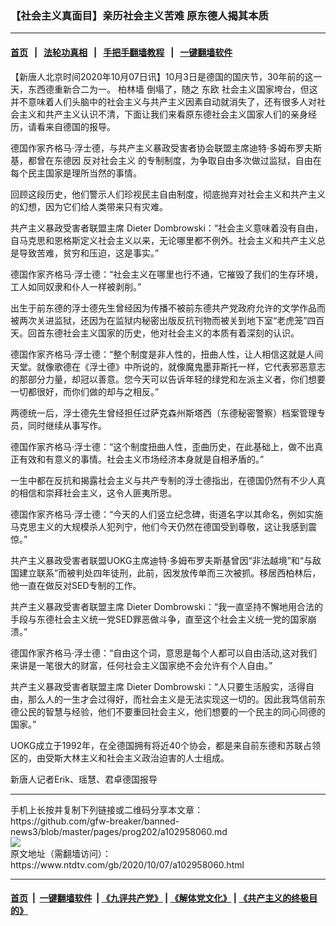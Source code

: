 ### 【社会主义真面目】亲历社会主义苦难 原东德人揭其本质
------------------------

#### [首页](https://github.com/gfw-breaker/banned-news3/blob/master/README.md) &nbsp;&nbsp;|&nbsp;&nbsp; [法轮功真相](https://github.com/begood0513/basic/blob/master/README.md)  &nbsp;&nbsp;|&nbsp;&nbsp; [手把手翻墙教程](https://github.com/gfw-breaker/guides/wiki)  &nbsp;&nbsp;|&nbsp;&nbsp; [一键翻墙软件](https://github.com/gfw-breaker/nogfw/blob/master/README.md)  



<div><div class="post_content" itemprop="articleBody">
 <p>
  【新唐人北京时间2020年10月07日讯】10月3日是德国的国庆节，30年前的这一天，东西德重新合二为一。
  <ok href="https://www.ntdtv.com/gb/柏林墙.htm">
   柏林墙
  </ok>
  倒塌了，随之
  <ok href="https://www.ntdtv.com/gb/东欧.htm">
   东欧
  </ok>
  社会主义国家垮台，但这并不意味着人们头脑中的社会主义与共产主义因素自动就消失了，还有很多人对社会主义和共产主义认识不清，下面让我们来看原东德社会主义国家人们的亲身经历，请看来自德国的报导。
 </p>
 <p>
  德国作家齐格马·浮士德，与共产主义暴政受害者协会联盟主席迪特·多姆布罗夫斯基，都曾在东德因
  <ok href="https://www.ntdtv.com/gb/反对社会主义.htm">
   反对社会主义
  </ok>
  的专制制度，为争取自由多次做过监狱，自由在每个民主国家是理所当然的事情。
 </p>
 <p>
  回顾这段历史，他们警示人们珍视民主自由制度，彻底抛弃对社会主义和共产主义的幻想，因为它们给人类带来只有灾难。
 </p>
 <p>
  共产主义暴政受害者联盟主席 Dieter Dombrowski：“社会主义意味着没有自由，自马克思和恩格斯定义社会主义以来，无论哪里都不例外。社会主义和共产主义总是导致苦难，贫穷和压迫，这是事实。”
 </p>
 <p>
  德国作家齐格马·浮士德：“社会主义在哪里也行不通，它摧毁了我们的生存环境，工人如同奴隶和仆人一样被剥削。”
 </p>
 <p>
  出生于前东德的浮士德先生曾经因为传播不被前东德共产党政府允许的文学作品而被两次关进监狱，还因为在监狱内秘密出版反抗刊物而被关到地下室“老虎笼”四百天。回首东德社会主义国家的历史，他对社会主义的本质有着深刻的认识。
 </p>
 <p>
  德国作家齐格马·浮士德：“整个制度是非人性的，扭曲人性，让人相信这就是人间天堂。就像歌德在《浮士德》中所说的，就像魔鬼墨菲斯托一样，它代表邪恶意志的那部分力量，却冠以善意。您今天可以告诉年轻的绿党和左派主义者，你们想要一切都很好，而你们做的却与之相反。”
 </p>
 <p>
  两德统一后，浮士德先生曾经担任过萨克森州斯塔西（东德秘密警察）档案管理专员，同时继续从事写作。
 </p>
 <p>
  德国作家齐格马·浮士德：“这个制度扭曲人性，歪曲历史，在此基础上，做不出真正有效和有意义的事情。社会主义市场经济本身就是自相矛盾的。”
 </p>
 <p>
  一生中都在反抗和揭露社会主义与共产专制的浮士德指出，在德国仍然有不少人真的相信和崇拜社会主义，这令人匪夷所思。
 </p>
 <p>
  德国作家齐格马·浮士德：“今天的人们竖立纪念碑，街道名字以其命名，例如实施马克思主义的大规模杀人犯列宁，他们今天仍然在德国受到尊敬，这让我感到震惊。”
 </p>
 <p>
  共产主义暴政受害者联盟UOKG主席迪特·多姆布罗夫斯基曾因“非法越境”和“与敌国建立联系”而被判处四年徒刑，此前，因发放传单而三次被抓。移居西柏林后，他一直在做反对SED专制的工作。
 </p>
 <p>
  共产主义暴政受害者联盟主席 Dieter Dombrowski：“我一直坚持不懈地用合法的手段与东德社会主义统一党SED罪恶做斗争，直至这个社会主义统一党的国家崩溃。”
 </p>
 <p>
  德国作家齐格马·浮士德：“自由这个词，意思是每个人都可以自由活动,这对我们来讲是一笔很大的财富，任何社会主义国家绝不会允许有个人自由。”
 </p>
 <p>
  共产主义暴政受害者联盟主席 Dieter Dombrowski：“人只要生活殷实，活得自由，那么人的一生才会过得好，而社会主义是无法实现这一切的。因此我笃信前东德公民的智慧与经验，他们不要重回社会主义，他们想要的一个民主的同心同德的国家。”
 </p>
 <p>
  UOKG成立于1992年，在全德国拥有将近40个协会，都是来自前东德和苏联占领区的，由受斯大林主义和社会主义政治迫害的人士组成。
 </p>
 <p>
  新唐人记者Erik、瑶慧、君卓德国报导
 </p>
 <div class="single_ad">
 </div>
</div>
</div>
<hr/>
手机上长按并复制下列链接或二维码分享本文章：<br/>
https://github.com/gfw-breaker/banned-news3/blob/master/pages/prog202/a102958060.md <br/>
<a href='https://github.com/gfw-breaker/banned-news3/blob/master/pages/prog202/a102958060.md'><img src='https://github.com/gfw-breaker/banned-news3/blob/master/pages/prog202/a102958060.md.png'/></a> <br/>
原文地址（需翻墙访问）：https://www.ntdtv.com/gb/2020/10/07/a102958060.html


------------------------
#### [首页](https://github.com/gfw-breaker/banned-news3/blob/master/README.md) &nbsp;|&nbsp; [一键翻墙软件](https://github.com/gfw-breaker/nogfw/blob/master/README.md) &nbsp;| [《九评共产党》](https://github.com/gfw-breaker/9ping.md/blob/master/README.md#九评之一评共产党是什么) | [《解体党文化》](https://github.com/gfw-breaker/jtdwh.md/blob/master/README.md) | [《共产主义的终极目的》](https://github.com/gfw-breaker/gczydzjmd.md/blob/master/README.md)


<img src='http://gfw-breaker.win/banned-news3/pages/prog202/a102958060.md' width='0px' height='0px'/>